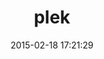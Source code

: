 ---
layout: post
title:  "plek"
repo:   "alphagov/plek"
date:   2015-02-18 17:21:29
gemurl: http://github.com/alphagov/plek
---
